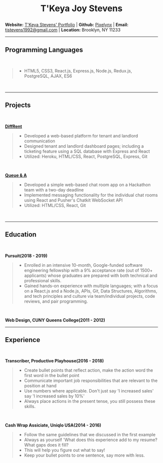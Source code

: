 <h1><p align="center" font-size="">T'Keya Joy Stevens</p></h1>

**Website:** [T'Keya Stevens' Portfolio](https://tjstevens.info) |
**Github:** [Pixelynx](https://github.com/Pixelynx) |
**Email:** [tjstevens1992@gmail.com](mailto:tjstevens1992@gmail.com) |
**Location:** Brooklyn, NY 11233

- - - -

## Programming Languages

<br />

> * HTML5, CSS3, React.js, Express.js, Node.js, Redux.js, PostgreSQL, AJAX, ES6 

<br />

- - - -

## Projects

<br />

**[DiffRent](https://diff-rent.herokuapp.com)**   

> * Developed a web-based platform for tenant and landlord communication 
> * Designed tenant and landlord dashboard pages; including a ticketing feature using a SQL database with Express and React
> * Utilized: Heroku, HTML/CSS, React, PostgreSQL, Express, Git

<br />

**[Queue & A](https://github.com/Pixelynx/QueueNA)**   

> * Developed a simple web-based chat room app on a Hackathon team with a two-day deadline 
> * Implemented messaging functionality for the individual chat rooms using React and Pusher's Chatkit WebSocket API 
> * Utilized: HTML/CSS, React, Git

<br />

- - - -

## Education

<br />

**Pursuit(2018 - 2019)** 

> * Enrolled in an intensive 10-month, Google-funded software engineering fellowship with a 9% acceptance rate (out of 1500+ applicants) whose graduates are prepared with both technical and professional skills.
> * Gained hands-on experience with multiple languages; with a focus on a React.js and a Node.js, APIs, Git, Data Structures, Algorithms, and tech principles and culture via team/individual projects, code reviews, and pair programming.

<br />

**Web Design, CUNY Queens College(2011 - 2012)**   

- - - -

## Experience

<br />

**Transcriber, Productive Playhouse(2016 - 2018)**  

> * Create bullet points that reflect action, make the action word the first word in the bullet point
> * Communicate important job responsibilities that are relevant to the position at hand
> * Use numbers where applicable. Don't just say 'I increased sales' say 'I increased sales by 10%'
> * Always place actions in the present tense, you still possess these skills.

<br />

**Cash Wrap Assiciate, Uniqlo USA(2014 - 2016)**   

> * Follow the same guidelines that we discussed in the first example
> * Always as yourself 'What does this experience add to my resume? What gaps does it fill?
> * This will help you figure out what to say!
> * Keep your bullet points to one sentence, say more with less.

